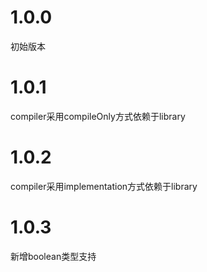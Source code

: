 # 1.0.0
初始版本

# 1.0.1
compiler采用compileOnly方式依赖于library

# 1.0.2
compiler采用implementation方式依赖于library

# 1.0.3
新增boolean类型支持